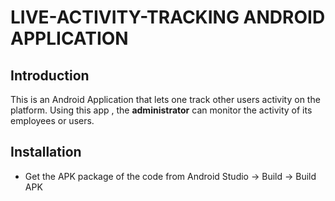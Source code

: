 # LIVE-ACTIVITY-TRACKING ANDROID APPLICATION

## Introduction
This is an Android Application that lets one track other users activity on the platform.
Using this app , the **administrator**  can monitor the activity of its employees or users.

## Installation
* Get the APK package of the code from Android Studio -> Build -> Build APK


 
